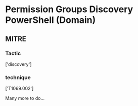 # Permission Groups Discovery PowerShell (Domain)

## MITRE

### Tactic
['discovery']

### technique
['T1069.002']

Many more to do...
